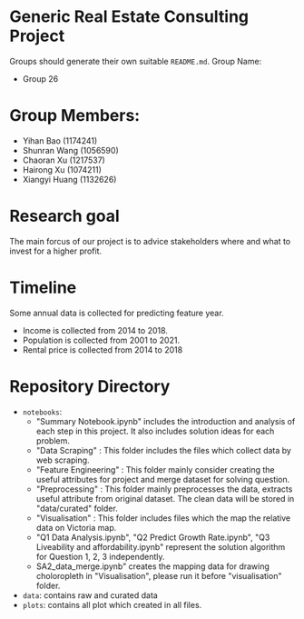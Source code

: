 # Generic Real Estate Consulting Project
Groups should generate their own suitable `README.md`.
Group Name:  
- Group 26

# Group Members:  
- Yihan Bao (1174241)
- Shunran Wang (1056590)
- Chaoran Xu (1217537)
- Hairong Xu (1074211)
- Xiangyi Huang (1132626)

# Research goal 
The main forcus of our project is to advice stakeholders where and what to invest for a higher profit.

# Timeline 
Some annual data is collected for predicting feature year.  
- Income is collected from 2014 to 2018.
- Population is collected from 2001 to 2021.
- Rental price is collected from 2014 to 2018

# Repository Directory
- `notebooks`: 
  - "Summary Notebook.ipynb" includes the introduction and analysis of each step in this project. It also includes solution ideas for each problem.  
  - "Data Scraping" : This folder includes the files which collect data by web scraping. 
  - "Feature Engineering" : This folder mainly consider creating the useful attributes for project and merge dataset for solving question. 
  - "Preprocessing" : This folder mainly preprocesses the data, extracts useful attribute from original dataset. The clean data will be stored in "data/curated" folder. 
  - "Visualisation" : This folder includes files which the map the relative data on Victoria map.
  - "Q1 Data Analysis.ipynb", "Q2 Predict Growth Rate.ipynb", "Q3 Liveability and affordability.ipynb" represent the solution algorithm for Question 1, 2, 3 independently.  
  - SA2_data_merge.ipynb" creates the mapping data for drawing choloropleth in "Visualisation", please run it before "visualisation" folder.  
- `data`: contains raw and curated data
- `plots`: contains all plot which created in all files. 
